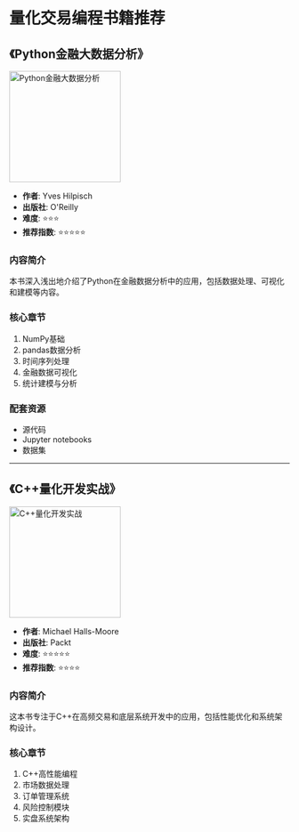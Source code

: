 # 量化交易编程书籍推荐

## 《Python金融大数据分析》
<img src="../images/python-finance.jpg" alt="Python金融大数据分析" width="200"/>

- **作者**: Yves Hilpisch
- **出版社**: O'Reilly
- **难度**: ⭐⭐⭐
- **推荐指数**: ⭐⭐⭐⭐⭐

### 内容简介
本书深入浅出地介绍了Python在金融数据分析中的应用，包括数据处理、可视化和建模等内容。

### 核心章节
1. NumPy基础
2. pandas数据分析
3. 时间序列处理
4. 金融数据可视化
5. 统计建模与分析

### 配套资源
- 源代码
- Jupyter notebooks
- 数据集

---

## 《C++量化开发实战》
<img src="../images/cpp-quant.jpg" alt="C++量化开发实战" width="200"/>

- **作者**: Michael Halls-Moore
- **出版社**: Packt
- **难度**: ⭐⭐⭐⭐⭐
- **推荐指数**: ⭐⭐⭐⭐

### 内容简介
这本书专注于C++在高频交易和底层系统开发中的应用，包括性能优化和系统架构设计。

### 核心章节
1. C++高性能编程
2. 市场数据处理
3. 订单管理系统
4. 风险控制模块
5. 实盘系统架构 